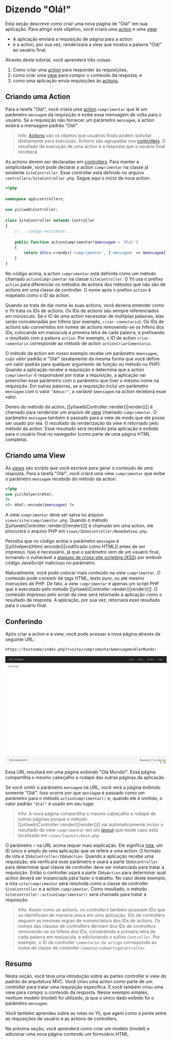 Dizendo "Olá!"
=====================

Esta seção descreve como criar uma nova página de "Olá!" em sua aplicação.
Para atingir este objetivo, você criará uma [action](structure-controllers.md#creating-actions)
e uma [view](structure-views.md):

* A aplicação enviará a requisição de página para a action
* e a action, por sua vez, renderizará a view que mostra a palavra "Olá!" ao usuário final.

Através deste tutorial, você aprenderá três coisas:

1. Como criar uma [action](structure-controllers.md) para responder às requisições,
2. como criar uma [view](structure-views.md) para compor o conteúdo da resposta, e
3. como uma aplicação envia requisições às [actions](structure-controllers.md#creating-actions).


Criando uma Action <span id="creating-action"></span>
----------------

Para a tarefa "Olá!", você criará uma [action](structure-controllers.md#creating-actions)
`cumprimentar` que lê um parâmetro `mensagem` da requisição e exibe essa mensagem de volta
para o usuário. Se a requisição não fornecer um parâmetro `mensagem`, a action exibirá a mensagem padrão "Olá!".

> Info: [Actions](structure-controllers.md#creating-actions) são os objetos que usuários finais podem solicitar diretamente para execução. Actions são
  agrupadas nos [controllers](structure-controllers.md). O resultado da execução de uma action é a resposta que o usuário final receberá.

As actions devem ser declaradas em [controllers](structure-controllers.md). Para manter a simplicidade, você pode declarar a action `cumprimentar` na classe já existente
`SiteController`. Esse controller está definido no arquivo `controllers/SiteController.php`.
Segue aqui o início da nova action:

```php
<?php

namespace app\controllers;

use yii\web\Controller;

class SiteController extends Controller
{
    // ...código existente...

    public function actionCumprimentar($mensagem = 'Olá!')
    {
        return $this->render('cumprimentar', ['mensagem' => $mensagem]);
    }
}
```

No código acima, a action `cumprimentar` está definida como um método chamado `actionCumprimentar`
na classe `SiteController`. O Yii usa o prefixo `action` para diferenciar os métodos
de actions dos métodos que não são de actions em uma classe de controller. O nome após o prefixo `action` é mapeado como o ID da action.

Quando se trata de dar nome às suas actions, você deveria entender como o Yii
trata os IDs de actions. Os IDs de actions são sempre referenciados em minúsculo.
Se o ID de uma action necessitar de múltiplas palavras, elas serão concatenadas
por hífens (por exemplo, `criar-comentario`). Os IDs de actions são convertidos em nomes de actions removendo-se os hífens dos IDs, colocando em maiúscula a
primeira letra de cada palavra, e prefixando o resultado com a palavra `action`. Por exemplo,
o ID de action `criar-comentario` corresponde ao método de action `actionCriarComentario`.

O método da action em nosso exemplo recebe um parâmetro `$mensagem`, cujo valor
padrão é "Olá!" (exatamente da mesma forma que você define um valor padrão para
  qualquer argumento de função ou método no PHP). Quando a aplicação recebe a
requisição e determina que a action `cumprimentar` é responsável por tratar a requisição,
a aplicação vai preencher esse parâmetro com o parâmetro que tiver o mesmo nome
na requisição. Em outras palavras, se a requisição inclui um parâmetro `mensagem`
com o valor `"Adeus!"`, a variável `$mensagem` na action receberá esse valor.

Dentro do método da action, [[yii\web\Controller::render()|render()]] é chamado
para renderizar um arquivo de [view](structure-views.md) chamado `cumprimentar`. O
parâmetro `mensagem` também é passado para a view de modo que ele possa ser usado
por ela. O resultado da renderização da view é retornado pelo método da action. Esse resultado
será recebido pela aplicação e exibido para o usuário final no navegador (como parte de uma página HTML completa).


Criando uma View <span id="creating-view"></span>
-----------------

As [views](structure-views.md) são scripts que você escreve para gerar o conteúdo de uma resposta.
Para a tarefa "Olá!", você criará uma view `cumprimentar` que exibe o parâmetro `mensagem` recebido do método da action:

```php
<?php
use yii\helpers\Html;
?>
<?= Html::encode($mensagem) ?>
```

A view `cumprimentar` deve ser salva no arquivo `views/site/cumprimentar.php`. Quando o método
[[yii\web\Controller::render()|render()]] é chamado em uma action, ele procurará
o arquivo PHP em `views/IDdoController/NomeDaView.php`.

Perceba que no código acima o parâmetro `mensagem` é [[yii\helpers\Html::encode()|codificado como HTML]]
antes de ser impresso. Isso é necessário, já que o parâmetro vem de um usuário final,
tornando-o vulnerável a [ataques de cross-site scripting (XSS)](https://en.wikipedia.org/wiki/Cross-site_scripting)
por embutir código JavaScript malicioso no parâmetro.

Naturalmente, você pode colocar mais conteúdo na view `cumprimentar`. O conteúdo pode consistir
de tags HTML, texto puro, ou até mesmo instruções de PHP. De fato, a view `cumprimentar` é
apenas um script PHP que é executado pelo método [[yii\web\Controller::render()|render()]].
O conteúdo impresso pelo script da view será retornado à aplicação como o resultado
da resposta. A aplicação, por sua vez, retornará esse resultado para o usuário final.


Conferindo <span id="trying-it-out"></span>
--------

Após criar a action e a view, você pode acessar a nova página através da seguinte URL:

```
https://hostname/index.php?r=site/cumprimentar&mensagem=Olá+Mundo!
```

![Olá Mundo!](images/start-hello-world.png)

Essa URL resultará em uma página exibindo "Olá Mundo!". Essa página compartilha o mesmo cabeçalho e rodapé das outras páginas da aplicação.

Se você omitir o parâmetro `mensagem` na URL, você verá a página exibindo somente
"Olá!". Isso ocorre por que `mensagem` é passado como um parâmetro para o método `actionCumprimentar()` e,
quando ele é omitido, o valor padrão `"Olá!"` é usado em seu lugar.

> Info: A nova página compartilha o mesmo cabeçalho e rodapé de outras páginas
  porque o método [[yii\web\Controller::render()|render()]] vai automaticamente
  incluir o resultado da view `cumprimentar` em um [layout](structure-views.md#layouts)
  que neste caso está localizado em `views/layouts/main.php`.

O parâmetro `r` na URL acima requer mais explicação. Ele significa [rota](runtime-routing.md),
um ID único e amplo de uma aplicação que se refere a uma action. O formato da rota
é `IDdoController/IDdaAction`. Quando a aplicação recebe uma requisição, ela
verificará esse parâmetro e usará a parte `IDdoController` para determinar qual
classe de controller deve ser instanciada para tratar a requisição. Então o
controller usará a parte `IDdaAction` para determinar qual action deverá ser
instanciada para fazer o trabalho. No caso deste exemplo, a rota `site/cumprimentar` será
resolvida como a classe de controller `SiteController` e a action `cumprimentar`. Como
resultado, o método `SiteController::actionCumprimentar()` será chamado para tratar a requisição.

> Info: Assim como as actions, os controllers também possuem IDs que os identificam
  de maneira única em uma aplicação. IDs de controllers seguem as mesmas regras de nomenclatura dos IDs de actions. Os nomes das classes de controlllers
  derivam dos IDs de controllers removendo-se os hífens dos IDs, convertendo a
  primeira letra de cada palavra em maiúscula, e adicionando o sufixo `Controller`.
  Por exemplo, o ID de controller `comentario-de-artigo` corresponde ao nome de classe
  de controller `ComentarioDeArtigoController`.


Resumo <span id="summary"></span>
------

Nesta seção, você teve uma introdução sobre as partes controller e view do padrão de arquitetura MVC. Você criou uma action como parte de um controller para tratar uma requisição específica.
E você também criou uma view para compor o conteúdo da resposta. Nesse exemplo simples, nenhum modelo (model) foi
utilizado, já que o único dado exibido foi o parâmetro `mensagem`.

Você também aprendeu sobre as rotas no Yii, que agem como a ponte entre as
requisições de usuário e as actions de controllers.

Na próxima seção, você aprenderá como criar um modelo (model) e adicionar uma nova página contendo um formulário HTML.
